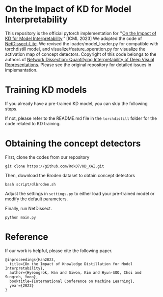 # On the Impact of KD for Model Interpretability

This repository is the official pytorch implementation for ''[On the Impact of KD for Model Interpretability](https://openreview.net/pdf?id=XOTFW2BK6i)'' [ICML 2023]
We adopted the code of [NetDissect-Lite](https://github.com/CSAILVision/NetDissect-Lite). 
We revised the loader/model_loader.py for compatible with torchdistill model, and visualize/feature_operation.py for visualize the activation map of concept detectors.
Copyright of this code belongs to the authors of [Network Dissection: Quantifying Interpretability of Deep Visual Representations](http://netdissect.csail.mit.edu). 
Please see the original repository for detailed issues in implemantation.

# Training KD models

If you already have a pre-trained KD model, you can skip the following steps.

If not, please refer to the README.md file in the `torchdistill` folder for the code related to KD training.


# Obtaining the concept detectors

First, clone the codes from our repository 

```
git clone https://github.com/Rok07/KD_XAI.git
```

Then, download the Broden dataset to obtain concept detectors

```
bash script/dlbroden.sh
```

Adjust the settings in `settings.py` to either load your pre-trained model or modify the default parameters.

Finally, run NetDissect.

```
python main.py
```

# Reference

If our work is helpful, please cite the following paper.

```
@inproceedings{Han2023,
  title={On the Impact of Knowledge Distillation for Model Interpretability},
  author={Hyeongrok, Han and Siwon, Kim and Hyun-SOO, Choi and Sungroh, Yoon},
  booktitle={International Conference on Machine Learning},
  year={2023}
}
```


